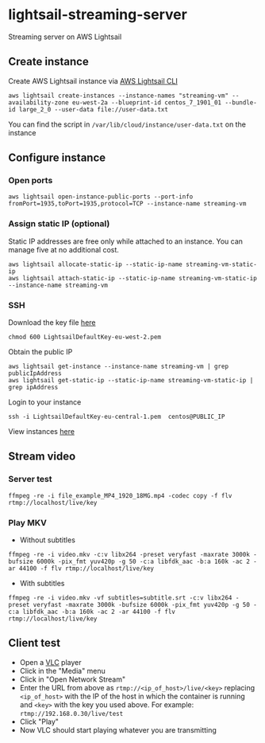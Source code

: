 # lightsail-streaming-server
Streaming server on AWS Lightsail

## Create instance
Create AWS Lightsail instance via [AWS Lightsail CLI](https://docs.aws.amazon.com/cli/latest/reference/lightsail/index.html "AWS Lightsail CLI")
```
aws lightsail create-instances --instance-names "streaming-vm" --availability-zone eu-west-2a --blueprint-id centos_7_1901_01 --bundle-id large_2_0 --user-data file://user-data.txt
```
You can find the script in `/var/lib/cloud/instance/user-data.txt` on the instance

## Configure instance
### Open ports
```
aws lightsail open-instance-public-ports --port-info fromPort=1935,toPort=1935,protocol=TCP --instance-name streaming-vm
```

### Assign static IP (optional)
Static IP addresses are free only while attached to an instance. You can manage five at no additional cost.
```
aws lightsail allocate-static-ip --static-ip-name streaming-vm-static-ip
aws lightsail attach-static-ip --static-ip-name streaming-vm-static-ip --instance-name streaming-vm
```

### SSH
Download the key file [here](https://lightsail.aws.amazon.com/ls/webapp/account/keys "AWS Lightsail keys")
```
chmod 600 LightsailDefaultKey-eu-west-2.pem 
```
Obtain the public IP
```
aws lightsail get-instance --instance-name streaming-vm | grep publicIpAddress
aws lightsail get-static-ip --static-ip-name streaming-vm-static-ip | grep ipAddress
```
Login to your instance
```
ssh -i LightsailDefaultKey-eu-central-1.pem  centos@PUBLIC_IP
```
View instances [here](https://lightsail.aws.amazon.com/ls/webapp/home/instances "View instances")

## Stream video

### Server test
``` wget https://file-examples.com/wp-content/uploads/2017/04/file_example_MP4_1920_18MG.mp4
ffmpeg -re -i file_example_MP4_1920_18MG.mp4 -codec copy -f flv rtmp://localhost/live/key
```
### Play MKV
* Without subtitles
```
ffmpeg -re -i video.mkv -c:v libx264 -preset veryfast -maxrate 3000k -bufsize 6000k -pix_fmt yuv420p -g 50 -c:a libfdk_aac -b:a 160k -ac 2 -ar 44100 -f flv rtmp://localhost/live/key
```
* With subtitles
```
ffmpeg -re -i video.mkv -vf subtitles=subtitle.srt -c:v libx264 -preset veryfast -maxrate 3000k -bufsize 6000k -pix_fmt yuv420p -g 50 -c:a libfdk_aac -b:a 160k -ac 2 -ar 44100 -f flv rtmp://localhost/live/key
```

## Client test
* Open a [VLC](http://www.videolan.org/vlc/index.html) player
* Click in the "Media" menu
* Click in "Open Network Stream"
* Enter the URL from above as `rtmp://<ip_of_host>/live/<key>` replacing `<ip_of_host>` with the IP of the host in which the container is running and `<key>` with the key you used above. For example: `rtmp://192.168.0.30/live/test`
* Click "Play"
* Now VLC should start playing whatever you are transmitting

